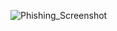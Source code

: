 ![Phishing_Screenshot](https://github.com/kkaran13/Phishing-Detection-Chrome-Extension/assets/129966992/ac6101f2-5ecf-46df-9528-e89ae68e82bc)
